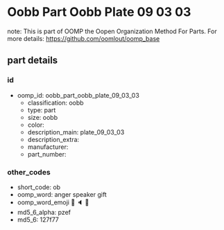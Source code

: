 # Oobb Part Oobb Plate 09 03 03  

note: This is part of OOMP the Oopen Organization Method For Parts. For more details: https://github.com/oomlout/oomp_base

##  part details





### id
* oomp_id: oobb_part_oobb_plate_09_03_03
  * classification: oobb
  * type: part
  * size: oobb
  * color: 
  * description_main: plate_09_03_03
  * description_extra: 
  * manufacturer: 
  * part_number: 

### other_codes
* short_code: ob
* oomp_word: anger speaker gift
* oomp_word_emoji :anger: :speaker: :gift:
* md5_6_alpha: pzef
* md5_6: 127f77